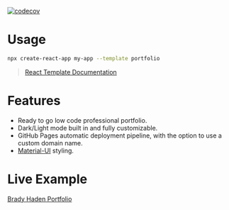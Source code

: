 [![codecov](https://codecov.io/gh/bhaden94/cra-template-tsmaterialui-portfolio/branch/master/graph/badge.svg?token=9RXCYC84S3)](https://codecov.io/gh/bhaden94/cra-template-tsmaterialui-portfolio)

# Usage

```sh
npx create-react-app my-app --template portfolio
```
> [React Template Documentation](https://create-react-app.dev/docs/custom-templates/)

# Features
* Ready to go low code professional portfolio.
* Dark/Light mode built in and fully customizable.
* GitHub Pages automatic deployment pipeline, with the option to use a custom domain name.
* [Material-UI](https://material-ui.com/) styling.

# Live Example
[Brady Haden Portfolio](https://bradyhaden.com)
